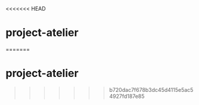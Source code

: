 <<<<<<< HEAD
# project-atelier
=======
# project-atelier
>>>>>>> b720dac7f678b3dc45d4115e5ac54927fd187e85
